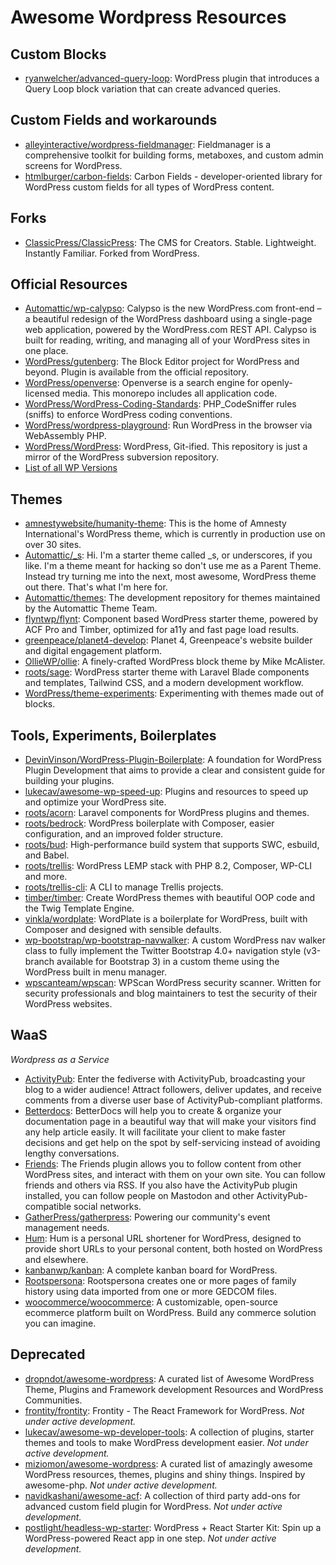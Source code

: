 # Awesome Wordpress Resources

## Custom Blocks
- [ryanwelcher/advanced-query-loop](https://github.com/ryanwelcher/advanced-query-loop): WordPress plugin that introduces a Query Loop block variation that can create advanced queries.

## Custom Fields and workarounds
- [alleyinteractive/wordpress-fieldmanager](https://github.com/alleyinteractive/wordpress-fieldmanager): Fieldmanager is a comprehensive toolkit for building forms, metaboxes, and custom admin screens for WordPress.
- [htmlburger/carbon-fields](https://github.com/htmlburger/carbon-fields): Carbon Fields - developer-oriented library for WordPress custom fields for all types of WordPress content.

## Forks
- [ClassicPress/ClassicPress](https://github.com/ClassicPress/ClassicPress): The CMS for Creators. Stable. Lightweight. Instantly Familiar. Forked from WordPress.

## Official Resources
- [Automattic/wp-calypso](https://github.com/Automattic/wp-calypso): Calypso is the new WordPress.com front-end – a beautiful redesign of the WordPress dashboard using a single-page web application, powered by the WordPress.com REST API. Calypso is built for reading, writing, and managing all of your WordPress sites in one place.
- [WordPress/gutenberg](https://github.com/WordPress/gutenberg): The Block Editor project for WordPress and beyond. Plugin is available from the official repository. 
- [WordPress/openverse](https://github.com/WordPress/openverse): Openverse is a search engine for openly-licensed media. This monorepo includes all application code. 
- [WordPress/WordPress-Coding-Standards](https://github.com/WordPress/WordPress-Coding-Standards): PHP_CodeSniffer rules (sniffs) to enforce WordPress coding conventions.
- [WordPress/wordpress-playground](https://github.com/WordPress/wordpress-playground): Run WordPress in the browser via WebAssembly PHP.
- [WordPress/WordPress](https://github.com/WordPress/WordPress): WordPress, Git-ified. This repository is just a mirror of the WordPress subversion repository.
- [List of all WP Versions](https://fr.wordpress.org/support/article/wordpress-versions/)

## Themes
- [amnestywebsite/humanity-theme](https://github.com/amnestywebsite/humanity-theme): This is the home of Amnesty International's WordPress theme, which is currently in production use on over 30 sites.
- [Automattic/_s](https://github.com/Automattic/_s): Hi. I'm a starter theme called _s, or underscores, if you like. I'm a theme meant for hacking so don't use me as a Parent Theme. Instead try turning me into the next, most awesome, WordPress theme out there. That's what I'm here for.
- [Automattic/themes](https://github.com/Automattic/themes): The development repository for themes maintained by the Automattic Theme Team.
- [flyntwp/flynt](https://github.com/flyntwp/flynt): Component based WordPress starter theme, powered by ACF Pro and Timber, optimized for a11y and fast page load results.
- [greenpeace/planet4-develop](https://github.com/greenpeace/planet4-develop): Planet 4, Greenpeace's website builder and digital engagement platform.
- [OllieWP/ollie](https://github.com/OllieWP/ollie): A finely-crafted WordPress block theme by Mike McAlister.
- [roots/sage](https://github.com/roots/sage): WordPress starter theme with Laravel Blade components and templates, Tailwind CSS, and a modern development workflow.
- [WordPress/theme-experiments](https://github.com/WordPress/theme-experiments): Experimenting with themes made out of blocks.

## Tools, Experiments, Boilerplates
- [DevinVinson/WordPress-Plugin-Boilerplate](https://github.com/DevinVinson/WordPress-Plugin-Boilerplate): A foundation for WordPress Plugin Development that aims to provide a clear and consistent guide for building your plugins.
- [lukecav/awesome-wp-speed-up](https://github.com/lukecav/awesome-wp-speed-up): Plugins and resources to speed up and optimize your WordPress site.
- [roots/acorn](https://github.com/roots/acorn): Laravel components for WordPress plugins and themes.
- [roots/bedrock](https://github.com/roots/bedrock): WordPress boilerplate with Composer, easier configuration, and an improved folder structure.
- [roots/bud](https://github.com/roots/bud): High-performance build system that supports SWC, esbuild, and Babel.
- [roots/trellis](https://github.com/roots/trellis): WordPress LEMP stack with PHP 8.2, Composer, WP-CLI and more.
- [roots/trellis-cli](https://github.com/roots/trellis-cli): A CLI to manage Trellis projects.
- [timber/timber](https://github.com/timber/timber): Create WordPress themes with beautiful OOP code and the Twig Template Engine.
- [vinkla/wordplate](https://github.com/vinkla/wordplate): WordPlate is a boilerplate for WordPress, built with Composer and designed with sensible defaults.
- [wp-bootstrap/wp-bootstrap-navwalker](https://github.com/wp-bootstrap/wp-bootstrap-navwalker): A custom WordPress nav walker class to fully implement the Twitter Bootstrap 4.0+ navigation style (v3-branch available for Bootstrap 3) in a custom theme using the WordPress built in menu manager.
- [wpscanteam/wpscan](https://github.com/wpscanteam/wpscan): WPScan WordPress security scanner. Written for security professionals and blog maintainers to test the security of their WordPress websites.

##  WaaS
*Wordpress as a Service*
- [ActivityPub](https://wordpress.org/plugins/activitypub/): Enter the fediverse with ActivityPub, broadcasting your blog to a wider audience! Attract followers, deliver updates, and receive comments from a diverse user base of ActivityPub-compliant platforms.
- [Betterdocs](https://wordpress.org/plugins/betterdocs/): BetterDocs will help you to create & organize your documentation page in a beautiful way that will make your visitors find any help article easily. It will facilitate your client to make faster decisions and get help on the spot by self-servicing instead of avoiding lengthy conversations.
- [Friends](https://wordpress.org/plugins/friends/): The Friends plugin allows you to follow content from other WordPress sites, and interact with them on your own site. You can follow friends and others via RSS. If you also have the ActivityPub plugin installed, you can follow people on Mastodon and other ActivityPub-compatible social networks.
- [GatherPress/gatherpress](https://github.com/GatherPress/gatherpress): Powering our community's event management needs.
- [Hum](https://wordpress.org/plugins/hum/): Hum is a personal URL shortener for WordPress, designed to provide short URLs to your personal content, both hosted on WordPress and elsewhere.
- [kanbanwp/kanban](https://github.com/kanbanwp/kanban): A complete kanban board for WordPress.
- [Rootspersona](https://wordpress.org/plugins/rootspersona/): Rootspersona creates one or more pages of family history using data imported from one or more GEDCOM files.
- [woocommerce/woocommerce](https://github.com/woocommerce/woocommerce): A customizable, open-source ecommerce platform built on WordPress. Build any commerce solution you can imagine.

## Deprecated
- [dropndot/awesome-wordpress](https://github.com/dropndot/awesome-wordpress): A curated list of Awesome WordPress Theme, Plugins and Framework development Resources and WordPress Communities. 
- [frontity/frontity](https://github.com/frontity/frontity): Frontity - The React Framework for WordPress. _Not under active development._
- [lukecav/awesome-wp-developer-tools](https://github.com/lukecav/awesome-wp-developer-tools): A collection of plugins, starter themes and tools to make WordPress development easier. _Not under active development._
- [miziomon/awesome-wordpress](https://github.com/miziomon/awesome-wordpress): A curated list of amazingly awesome WordPress resources, themes, plugins and shiny things. Inspired by awesome-php. _Not under active development._
- [navidkashani/awesome-acf](https://github.com/navidkashani/awesome-acf): A collection of third party add-ons for advanced custom field plugin for WordPress. _Not under active development._
- [postlight/headless-wp-starter](https://github.com/postlight/headless-wp-starter): WordPress + React Starter Kit: Spin up a WordPress-powered React app in one step. _Not under active development._

